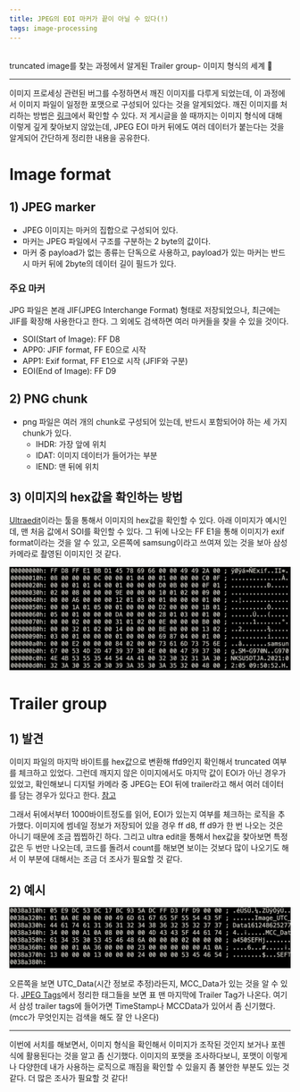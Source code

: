 ```yaml
---
title: JPEG의 EOI 마커가 끝이 아닐 수 있다(!)
tags: image-processing
---
```


<br/>
truncated image를 찾는 과정에서 알게된 Trailer group- 이미지 형식의 세계 🔎 <br/>
<!--more-->


---

이미지 프로세싱 관련된 버그를 수정하면서 깨진 이미지를 다루게 되었는데, 이 과정에서 이미지 파일이 일정한 포맷으로 구성되어 있다는 것을 알게되었다.
깨진 이미지를 처리하는 방법은 [링크](https://yenilee.github.io/2021/07/23/truncated-img.html)에서 확인할 수 있다.
저 게시글을 쓸 때까지는 이미지 형식에 대해 이렇게 깊게 찾아보지 않았는데,
JPEG EOI 마커 뒤에도 여러 데이터가 붙는다는 것을 알게되어 간단하게 정리한 내용을 공유한다.

# Image format
## 1) JPEG  marker

- JPEG 이미지는 마커의 집합으로 구성되어 있다.
- 마커는 JPEG 파일에서 구조를 구분하는 2 byte의 값이다.
- 마커 중 payload가 없는 종류는 단독으로 사용하고, payload가 있는 마커는 반드시 마커 뒤에 2byte의 데이터 길이 필드가 있다.


### 주요 마커

JPG 파일은 본래 JIF(JPEG Interchange Format) 형태로 저장되었으나, 최근에는 JIF를 확장해 사용한다고 한다. 그 외에도 검색하면 여러 마커들을 찾을 수 있을 것이다.
- SOI(Start of Image): FF D8
- APP0: JFIF format, FF E0으로 시작
- APP1: Exif format, FF E1으로 시작 (JFIF와 구분)
- EOI(End of Image): FF D9


## 2) PNG chunk

- png 파일은 여러 개의 chunk로 구성되어 있는데, 반드시 포함되어야 하는 세 가지 chunk가 있다.
    - IHDR: 가장 앞에 위치
    - IDAT: 이미지 데이터가 들어가는 부분
    - IEND: 맨 뒤에 위치

## 3) 이미지의 hex값을 확인하는 방법
[Ultraedit](https://www.ultraedit.com/)이라는 툴을 통해서 이미지의 hex값을 확인할 수 있다. 아래 이미지가 예시인데, 맨 처음 값에서 SOI를 확인할 수 있다.
그 뒤에 나오는 FF E1을 통해 이미지가 exif format이라는 것을 알 수 있고, 오른쪽에 samsung이라고 쓰여져 있는 것을 보아 삼성 카메라로 촬영된 이미지인 것 같다.

![ultraedit](/assets/images/ultraedit.png)


# Trailer group
## 1) 발견
이미지 파일의 마지막 바이트를 hex값으로 변환해 ffd9인지 확인해서 truncated 여부를 체크하고 있었다.
그런데 깨지지 않은 이미지에서도 마지막 값이 EOI가 아닌 경우가 있었고, 확인해보니 디지털 카메라 중 JPEG는 EOI 뒤에 trailer라고 해서 여러 데이터를 담는 경우가 있다고 한다.  [참고](https://exiftool.org/forum/index.php?topic=4374.0)

그래서 뒤에서부터 1000바이트정도를 읽어, EOI가 있는지 여부를 체크하는 로직을 추가했다.
이미지에 썸네일 정보가 저장되어 있을 경우 ff d8, ff d9가 한 번 나오는 것은 아니기 때문에 조금 찝찝하긴 하다.
그리고 ultra edit을 통해서 hex값을 찾아보면 특정 값은 두 번만 나오는데, 코드를 돌려서 count를 해보면 보이는 것보다 많이 나오기도 해서 이 부분에 대해서는 조금 더 조사가 필요할 것 같다.

## 2) 예시
![trailer](/assets/images/trailer.png)

오른쪽을 보면 UTC_Data(시간 정보로 추정)라든지, MCC_Data가 있는 것을 알 수 있다.
[JPEG Tags](https://exiftool.org/TagNames/JPEG.html)에서 정리한 태그들을 보면 표 맨 마지막에 Trailer Tag가 나온다.
여기서 삼성 trailer tags에 들어가면 TimeStamp나 MCCData가 있어서 좀 신기했다. (mcc가 무엇인지는 검색을 해도 잘 안 나온다)

---

이번에 서치를 해보면서, 이미지 형식을 확인해서 이미지가 조작된 것인지 보거나 포렌식에 활용된다는 것을 알고 좀 신기했다.
이미지의 포맷을 조사하다보니, 포맷이 이렇게나 다양한데 내가 사용하는 로직으로 깨짐을 확인할 수 있을지 좀 불안한 부분도 있는 것 같다.
더 많은 조사가 필요할 것 같다!
